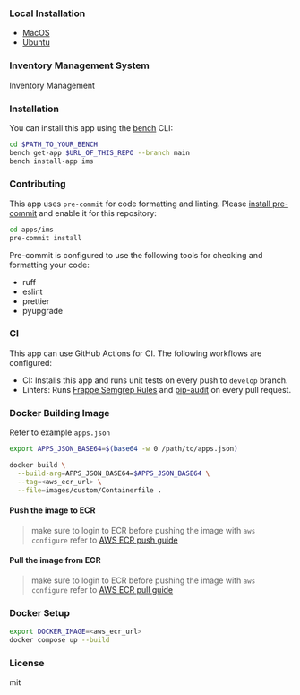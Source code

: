 ### Local Installation

- [MacOS](https://github.com/frappe/bench/wiki/Setting-up-a-Mac-for-Frappe-ERPNext-Development)
- [Ubuntu](https://github.com/D-codE-Hub/Guide-to-Install-Frappe-ERPNext-in-Ubuntu-22.04-LTS)

### Inventory Management System

Inventory Management

### Installation

You can install this app using the [bench](https://github.com/frappe/bench) CLI:

```bash
cd $PATH_TO_YOUR_BENCH
bench get-app $URL_OF_THIS_REPO --branch main
bench install-app ims
```

### Contributing

This app uses `pre-commit` for code formatting and linting. Please [install pre-commit](https://pre-commit.com/#installation) and enable it for this repository:

```bash
cd apps/ims
pre-commit install
```

Pre-commit is configured to use the following tools for checking and formatting your code:

- ruff
- eslint
- prettier
- pyupgrade

### CI

This app can use GitHub Actions for CI. The following workflows are configured:

- CI: Installs this app and runs unit tests on every push to `develop` branch.
- Linters: Runs [Frappe Semgrep Rules](https://github.com/frappe/semgrep-rules) and [pip-audit](https://pypi.org/project/pip-audit/) on every pull request.

### Docker Building Image

Refer to example `apps.json`

```bash
export APPS_JSON_BASE64=$(base64 -w 0 /path/to/apps.json)

docker build \
  --build-arg=APPS_JSON_BASE64=$APPS_JSON_BASE64 \
  --tag=<aws_ecr_url> \
  --file=images/custom/Containerfile .
```

#### Push the image to ECR

> make sure to login to ECR before pushing the image with `aws configure`
> refer to [AWS ECR push guide](https://docs.aws.amazon.com/AmazonECR/latest/userguide/docker-push-ecr-image.html)

#### Pull the image from ECR

> make sure to login to ECR before pushing the image with `aws configure`
> refer to [AWS ECR pull guide](https://docs.aws.amazon.com/AmazonECR/latest/userguide/docker-pull-ecr-image.html)

### Docker Setup

```bash
export DOCKER_IMAGE=<aws_ecr_url>
docker compose up --build
```

### License

mit

```

```
